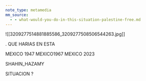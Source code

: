 ```yaml
---
note_type: metamedia
mm_source:
  - - what-would-you-do-in-this-situation-palestine-free.md
---
```


![[3209277514881885586_3209277508506544263.jpg]]

. QUE HARIAS
EN ESTA

MEXICO 1947 MEXICO1967 MEXICO 2023

SHAHIN_HAZAMY

SITUACION ?


